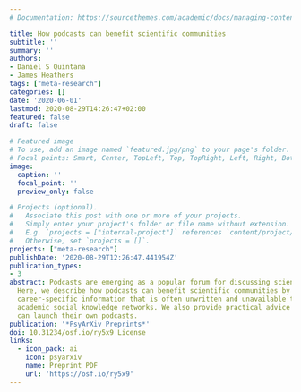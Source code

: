 ```yaml
---
# Documentation: https://sourcethemes.com/academic/docs/managing-content/

title: How podcasts can benefit scientific communities
subtitle: ''
summary: ''
authors:
- Daniel S Quintana
- James Heathers
tags: ["meta-research"]
categories: []
date: '2020-06-01'
lastmod: 2020-08-29T14:26:47+02:00
featured: false
draft: false

# Featured image
# To use, add an image named `featured.jpg/png` to your page's folder.
# Focal points: Smart, Center, TopLeft, Top, TopRight, Left, Right, BottomLeft, Bottom, BottomRight.
image:
  caption: ''
  focal_point: ''
  preview_only: false

# Projects (optional).
#   Associate this post with one or more of your projects.
#   Simply enter your project's folder or file name without extension.
#   E.g. `projects = ["internal-project"]` references `content/project/deep-learning/index.md`.
#   Otherwise, set `projects = []`.
projects: ["meta-research"]
publishDate: '2020-08-29T12:26:47.441954Z'
publication_types:
- 3
abstract: Podcasts are emerging as a popular forum for discussing scientific life.
  Here, we describe how podcasts can benefit scientific communities by disseminating
  career-specific information that is often unwritten and unavailable to those outside
  academic social knowledge networks. We also provide practical advice on how scientists
  can launch their own podcasts.
publication: '*PsyArXiv Preprints*' 
doi: 10.31234/osf.io/ry5x9 License
links:
  - icon_pack: ai
    icon: psyarxiv
    name: Preprint PDF
    url: 'https://osf.io/ry5x9'
---
```

